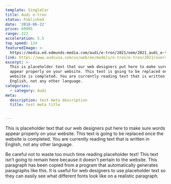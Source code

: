 ```yaml
---
template: SingleCar
title: Audi e-tron
status: Published
date: '2018-06-22'
price: 69995
range: 222
acceleration: 5.5
top_speed: 124
featuredImage: >-
  https://media.ed.edmunds-media.com/audi/e-tron/2021/oem/2021_audi_e-tron_4dr-suv_prestige-quattro_fq_oem_2_1600.jpg
link: https://www.audiusa.com/us/web/en/models/e-tron/e-tron/2021/overview.html
excerpt: >-
  This is placeholder text that our web designers put here to make sure words
  appear properly on your website. This text is going to be replaced once the
  website is completed. You are currently reading text that is written in
  English, not any other language.
categories:
  - category: Audi
meta:
  description: test meta description
  title: test meta title


---
```


This is placeholder text that our web designers put here to make sure words appear properly on your website. This text is going to be replaced once the website is completed. You are currently reading text that is written in English, not any other language.

Be careful not to waste too much time reading placeholder text! This text isn’t going to remain here because it doesn't pertain to the website. This paragraph has been copied from a program that automatically generates paragraphs like this. It is useful for web designers to use placeholder text so they can easily see what different fonts look like on a realistic paragraph.
